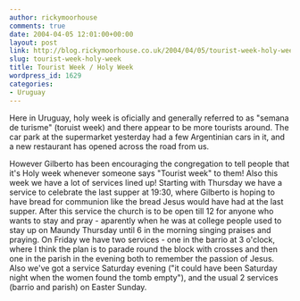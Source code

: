 ```yaml
---
author: rickymoorhouse
comments: true
date: 2004-04-05 12:01:00+00:00
layout: post
link: http://blog.rickymoorhouse.co.uk/2004/04/05/tourist-week-holy-week/
slug: tourist-week-holy-week
title: Tourist Week / Holy Week
wordpress_id: 1629
categories:
- Uruguay
---
```


Here in Uruguay, holy week is oficially and generally referred to as "semana de turisme" (toruist week) and there appear to be more tourists around. The car park at the supermarket yesterday had a few Argentinian cars in it, and a new restaurant has opened across the road from us.   

However Gilberto has been encouraging the congregation to tell people that it's Holy week whenever someone says "Tourist week" to them! Also this week we have a lot of services lined up! Starting with Thursday we have a service to celebrate the last supper at 19:30, where Gilberto is hoping to have bread for communion like the bread Jesus would have had at the last supper. After this service the church is to be open till 12 for anyone who wants to stay and pray - aparently when he was at college people used to stay up on Maundy Thursday until 6 in the morning singing praises and praying. On Friday we have two services - one in the barrio at 3 o'clock, where I think the plan is to parade round the block with crosses and then one in the parish in the evening both to remember the passion of Jesus. Also we've got a service Saturday evening ("it could have been Saturday night when the women found the tomb empty"), and the usual 2 services (barrio and parish) on Easter Sunday.
